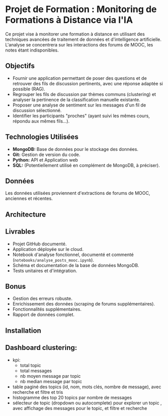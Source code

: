 # Projet de Formation : Monitoring de Formations à Distance via l'IA

Ce projet vise à monitorer une formation à distance en utilisant des techniques avancées de traitement de données et d'intelligence artificielle.  L'analyse se concentrera sur les interactions des forums de MOOC, les notes étant indisponibles.

## Objectifs

- Fournir une application permettant de poser des questions et de retrouver des fils de discussion pertinents, avec une réponse adaptée si possible (RAG).
- Regrouper les fils de discussion par thèmes communs (clustering) et analyser la pertinence de la classification manuelle existante.
- Proposer une analyse de sentiment sur les messages d'un fil de discussion sélectionné.
- Identifier les participants "proches" (ayant suivi les mêmes cours, répondu aux mêmes fils...).

## Technologies Utilisées
 
- **MongoDB:** Base de données pour le stockage des données.
- **Git:** Gestion de version du code.
- **Python:** API et Application web
- **SQL:** (Potentiellement utilisé en complément de MongoDB, à préciser).

## Données

Les données utilisées proviennent d'extractions de forums de MOOC, anciennes et récentes.

## Architecture


## Livrables

- Projet GitHub documenté.
- Application déployée sur le cloud.
- Notebook d'analyse fonctionnel, documenté et commenté (`notebooks/analyse_posts_mooc.ipynb`).
- Schéma et documentation de la base de données MongoDB.
- Tests unitaires et d'intégration.

## Bonus

- Gestion des erreurs robuste.
- Enrichissement des données (scraping de forums supplémentaires).
- Fonctionnalités supplémentaires.
- Rapport de données complet.


## Installation

## Dashboard clustering:

- kpi:
  - total topic
  - total messages
  - nb moyen message par topic
  - nb median message par topic
- table paginé des topics (id, nom, mots clés, nombre de message), avec recherche et filtre et tris
- histogramme des top 20 topics par nombre de messages
- sélecteur de topic (dropdown ou autocomplete) pour explorer un topic , avec affichage des messages pour le topic, et filtre et recherche
